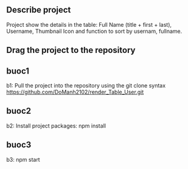 ## Describe project

Project show the details in the table: Full Name (title + first + last), Username, Thumbnail Icon and function to sort by usernam, fullname.

## Drag the project to the repository

## buoc1

b1: Pull the project into the repository using the git clone syntax https://github.com/DoManh2102/render_Table_User.git

## buoc2

b2: Install project packages: npm install

## buoc3

b3: npm start
